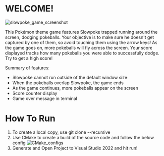 # WELCOME!

![slowpoke_game_screenshot](https://github.com/user-attachments/assets/5fb7b8b6-b0e2-40c8-8f9f-e19acf299164)

This Pokémon theme game features Slowpoke trapped running around the screen, dodging pokeballs. Your objective is to make sure he doesn't get captured by one of them, so avoid touching them using the arrow keys! As the game goes on, more pokeballs will fly across the screen. Your score displayed tracks how many pokeballs you were able to successfully dodge. Try to get a high score!

Summary of features:
- Slowpoke cannot run outside of the default window size
- When the pokeballs overlap Slowpoke, the game ends
- As the game continues, more pokeballs appear on the screen
- Score counter display
- Game over message in terminal

# How To Run
1. To create a local copy, use git clone --recursive
2. Use CMake to create a build of the source code and follow the below config
![CMake_configs](https://github.com/user-attachments/assets/36d3b4dd-dcd6-4186-9575-937ff484d436)
3. Generate and Open Project to Visual Studio 2022 and hit run!
